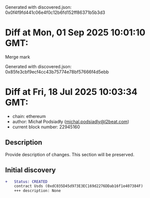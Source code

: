 Generated with discovered.json: 0x0f4f9fd441c06e4f0c12b6fd152ff86371b5b3d3

# Diff at Mon, 01 Sep 2025 10:01:10 GMT:

Merge mark

Generated with discovered.json: 0x85fe3cbf9ecf4cc43b75774e78bf57666f4d5ebb

# Diff at Fri, 18 Jul 2025 10:03:34 GMT:

- chain: ethereum
- author: Michał Podsiadły (<michal.podsiadly@l2beat.com>)
- current block number: 22945160

## Description

Provide description of changes. This section will be preserved.

## Initial discovery

```diff
+   Status: CREATED
    contract Usds (0xdC035D45d973E3EC169d2276DDab16f1e407384F)
    +++ description: None
```

